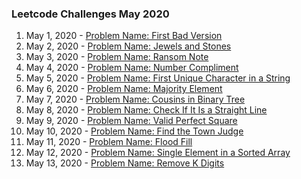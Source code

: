 ### Leetcode Challenges May 2020

1. May 1, 2020 - [Problem Name: First Bad Version](challenges/may_1_2020/)
2. May 2, 2020 - [Problem Name: Jewels and Stones](challenges/may_2_2020/)
3. May 3, 2020 - [Problem Name: Ransom Note](challenges/may_3_2020/)
4. May 4, 2020 - [Problem Name: Number Compliment](challenges/may_4_2020/)
5. May 5, 2020 - [Problem Name: First Unique Character in a String](challenges/may_5_2020/)
6. May 6, 2020 - [Problem Name: Majority Element](challenges/may_6_2020/)
7. May 7, 2020 - [Problem Name: Cousins in Binary Tree](challenges/may_7_2020/)
8. May 8, 2020 - [Problem Name: Check If It Is a Straight Line](challenges/may_8_2020/)
9. May 9, 2020 - [Problem Name: Valid Perfect Square](challenges/may_9_2020/)
10. May 10, 2020 - [Problem Name: Find the Town Judge](challenges/may_10_2020/)
11. May 11, 2020 - [Problem Name: Flood Fill](challenges/may_11_2020/)
12. May 12, 2020 - [Problem Name: Single Element in a Sorted Array](challenges/may_12_2020/)
13. May 13, 2020 - [Problem Name: Remove K Digits](challenges/may_13_2020/)